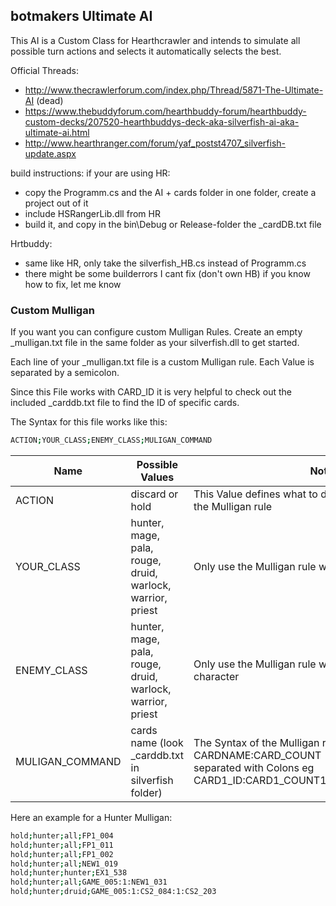 ## botmakers Ultimate AI
This AI is a Custom Class for Hearthcrawler and intends to simulate all possible turn actions and selects it automatically selects the best.

Official Threads:
- http://www.thecrawlerforum.com/index.php/Thread/5871-The-Ultimate-AI (dead)
- https://www.thebuddyforum.com/hearthbuddy-forum/hearthbuddy-custom-decks/207520-hearthbuddys-deck-aka-silverfish-ai-aka-ultimate-ai.html
- http://www.hearthranger.com/forum/yaf_postst4707_silverfish-update.aspx

build instructions:
if your are using HR:
- copy the Programm.cs and the AI + cards folder in one folder, create a project out of it
- include HSRangerLib.dll from HR
- build it, and copy in the bin\Debug or Release-folder the _cardDB.txt file

Hrtbuddy:
- same like HR, only take the silverfish_HB.cs instead of Programm.cs
- there might be some builderrors I cant fix (don't own HB) if you know how to fix, let me know

### Custom Mulligan
If you want you can configure custom Mulligan Rules. Create an empty _mulligan.txt file in the same folder as your silverfish.dll to get started.

Each line of your _mulligan.txt file is a custom Mulligan rule. Each Value is separated by a semicolon. 

Since this File works with CARD_ID it is very helpful to check out the included _carddb.txt file to find the ID of specific cards.

The Syntax for this file works like this:
```bash
ACTION;YOUR_CLASS;ENEMY_CLASS;MULIGAN_COMMAND
```

Name  | Possible Values | Notes
------------- | ------------- | -------------
ACTION  | discard or hold | This Value defines what to do with the cards matching the Mulligan rule
YOUR_CLASS  | hunter, mage, pala, rouge, druid, warlock, warrior, priest | Only use the Mulligan rule when you play this character
ENEMY_CLASS | hunter, mage, pala, rouge, druid, warlock, warrior, priest | Only use the Mulligan rule when you play against this character
MULIGAN_COMMAND | cards name (look _carddb.txt in silverfish folder) | The Syntax of the Mulligan rule is CARDNAME:CARD_COUNT - multiple cards are separated with Colons eg CARD1_ID:CARD1_COUNT1:CARD2_ID:CARD2_COUNT

Here an example for a Hunter Mulligan:

```bash
hold;hunter;all;FP1_004
hold;hunter;all;FP1_011
hold;hunter;all;FP1_002
hold;hunter;all;NEW1_019
hold;hunter;hunter;EX1_538
hold;hunter;all;GAME_005:1:NEW1_031
hold;hunter;druid;GAME_005:1:CS2_084:1:CS2_203
```



